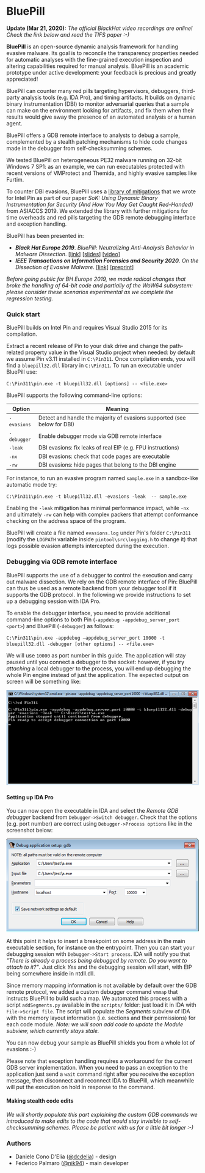# BluePill

**Update (Mar 21, 2020):** *The official BlackHat video recordings are online! Check the link below and read the TIFS paper :-)*

**BluePill** is an open-source dynamic analysis framework for handling evasive malware. Its goal is to reconcile the transparency properties needed for automatic analyses with the fine-grained execution inspection and altering capabilities required for manual analysis. BluePill is an academic prototype under active development: your feedback is precious and greatly appreciated!

BluePill can counter many red pills targeting hypervisors, debuggers, third-party analysis tools (e.g. IDA Pro), and timing artifacts. It builds on dynamic binary instrumentation (DBI) to monitor adversarial queries that a sample can make on the environment looking for artifacts, and fix them when their results would give away the presence of an automated analysis or a human agent.

BluePill offers a GDB remote interface to analysts to debug a sample, complemented by a stealth patching mechanisms to hide code changes made in the debugger from self-checksumming schemes.

We tested BluePill on heterogeneous PE32 malware running on 32-bit Windows 7 SP1: as an example, we can run executables protected with recent versions of VMProtect and Themida, and highly evasive samples like Furtim.

To counter DBI evasions, BluePill uses a [library of mitigations](https://github.com/season-lab/sok-dbi-security/) that we wrote for Intel Pin as part of our paper *SoK: Using Dynamic Binary Instrumentation for Security (And How You May Get Caught Red-Handed)* from ASIACCS 2019. We extended the library with further mitigations for time overheads and red pills targeting the GDB remote debugging interface and exception handling.

BluePill has been presented in:
* ***Black Hat Europe 2019***. *BluePill: Neutralizing Anti-Analysis Behavior in Malware Dissection*. [[link]](https://www.blackhat.com/eu-19/briefings/schedule/index.html#bluepill-neutralizing-anti-analysis-behavior-in-malware-dissection-17685) [[slides]](https://i.blackhat.com/eu-19/Wednesday/eu-19-Delia-BluePill-Neutralizing-Anti-Analysis-Behavior-In-Malware-Dissection.pdf) [[video]](https://www.youtube.com/watch?v=F_AK5eDGeak)
* ***IEEE Transactions on Information Forensics and Security 2020***. *On the Dissection of Evasive Malware*. [[link]](https://ieeexplore.ieee.org/document/9018111) [[preprint]](https://www.diag.uniroma1.it/~delia/papers/tifs20.pdf)

*Before going public for BH Europe 2019, we made radical changes that broke the handling of 64-bit code and partially of the WoW64 subsystem: please consider these scenarios experimental as we complete the regression testing.*

### Quick start

BluePill builds on Intel Pin and requires Visual Studio 2015 for its compilation.

Extract a recent release of Pin to your disk drive and change the path-related property value in the Visual Studio project when needed: by default we assume Pin v3.11 installed in `C:\Pin311`. Once compilation ends, you will find a `bluepill32.dll` library in `C:\Pin311`. To run an executable under BluePill use:

```
C:\Pin311\pin.exe -t bluepill32.dll [options] -- <file.exe>
```

BluePill supports the following command-line options:

Option | Meaning
--- | --- 
`-evasions` | Detect and handle the majority of evasions supported (see below for DBI)
`-debugger` | Enable debugger mode via GDB remote interface
`-leak` | DBI evasions: fix leaks of real EIP (e.g. FPU instructions)
`-nx` | DBI evasions: check that code pages are executable
`-rw` | DBI evasions: hide pages that belong to the DBI engine

For instance, to run an evasive program named `sample.exe` in a sandbox-like automatic mode try:

```
C:\Pin311\pin.exe -t bluepill32.dll -evasions -leak  -- sample.exe
```

Enabling the `-leak` mitigation has minimal performance impact, while `-nx` and ultimately `-rw` can help with complex packers that attempt conformance checking on the address space of the program.

BluePill will create a file named `evasions.log` under Pin's folder `C:\Pin311` (modify the `LOGPATH` variable inside `pintool\src\logging.h` to change it) that logs possible evasion attempts intercepted during the execution.  

### Debugging via GDB remote interface

BluePill supports the use of a debugger to control the execution and carry out malware dissection. We rely on the GDB remote interface of Pin: BluePill can thus be used as a remote backend from your debugger tool if it supports the GDB protocol. In the following we provide instructions to set up a debugging session with IDA Pro.

To enable the debugger interface, you need to provide additional command-line options to both Pin (`-appdebug -appdebug_server_port <port>`) and BluePill (`-debugger`) as follows:

```
C:\Pin311\pin.exe -appdebug —appdebug_server_port 10000 -t bluepill32.dll -debugger [other options] -- <file.exe>
```

We will use `10000` as port number in this guide. The application will stay paused until you connect a debugger to the socket: however, if you try *attaching* a local debugger to the process, you will end up debugging the whole Pin engine instead of just the application. The expected output on screen will be something like:

![Pin waiting for a debugger to connect](docs/pin-debugger-port.png)

#### Setting up IDA Pro
You can now open the executable in IDA and select the *Remote GDB debugger* backend from `Debugger->Switch debugger`. Check that the options (e.g. port number) are correct using `Debugger->Process options` like in the screenshot below:

![IDA debugger settings](docs/ida-debugger-settings.png)

At this point it helps to insert a breakpoint on some address in the main executable section, for instance on the entrypoint. Then you can start your debugging session with `Debugger->Start process`. IDA will notify you that *"There is already a process being debugged by remote. Do you want to attach to it?"*. Just click *Yes* and the debugging session will start, with EIP being somewhere inside in ntdll.dll.

Since memory mapping information is not available by default over the GDB remote protocol, we added a custom debugger command `vmmap` that instructs BluePill to build such a map. We automated this process with a script `addSegments.py` available in the `scripts/` folder: just load it in IDA with `File->Script file`. The script will populate the *Segments* subview of IDA with the memory layout information (i.e. sections and their permissions) for each code module. *Note: we will soon add code to update the Module subview, which currently stays stale.*

You can now debug your sample as BluePill shields you from a whole lot of evasions :-)

Please note that exception handling requires a workaround for the current GDB server implementation. When you need to pass an exception to the application just send a `wait` command right after you receive the exception message, then disconnect and reconnect IDA to BluePill, which meanwhile will put the execution on hold in response to the command.

#### Making stealth code edits
*We will shortly populate this part explaining the custom GDB commands we introduced to make edits to the code that would stay invisible to self-checksumming schemes. Please be patient with us for a little bit longer :-)*


### Authors
* Daniele Cono D'Elia ([@dcdelia](https://github.com/dcdelia)) - design
* Federico Palmaro ([@nik94](https://github.com/nik94)) - main developer
